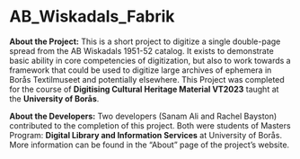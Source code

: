 # AB_Wiskadals_Fabrik
**About the Project:**
This is a short project to digitize a single double-page spread from the AB Wiskadals 1951-52 catalog. It exists to demonstrate basic ability in core competencies of digitization, but also to work towards a framework that could be used to digitize large archives of ephemera in Borås Textilmuseet and potentially elsewhere. This Project was completed for the course of **Digitising Cultural Heritage Material VT2023** taught at the **University of Borås**. 





**About the Developers:**
Two developers (Sanam Ali and Rachel Bayston) contributed to the completion of this project. Both were students of Masters Program: **Digital Library and Information Services** at University of Borås. More information can be found in the “About” page of the project’s website. 

